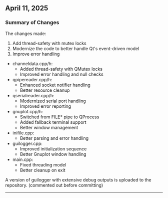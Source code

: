 ## April 11, 2025

### Summary of Changes

The changes made:
1. Add thread-safety with mutex locks
2. Modernize the code to better handle Qt's event-driven model
3. Improve error handling

- channeldata.cpp/h:
  - Added thread-safety with QMutex locks
  - Improved error handling and null checks
- qpipereader.cpp/h:
  - Enhanced socket notifier handling
  - Better resource cleanup
- qserialreader.cpp/h:
  - Modernized serial port handling
  - Improved error reporting
- gnuplot.cpp/h:
  - Switched from FILE* pipe to QProcess
  - Added fallback terminal support
  - Better window management
- inifile.cpp:
  - Better parsing and error handling
- guilogger.cpp:
  - Improved initialization sequence
  - Better Gnuplot window handling
- main.cpp:
  - Fixed threading model
  - Better cleanup on exit

A version of guilogger with extensive debug outputs is uploaded to the repository. (commented out before committing)

---
